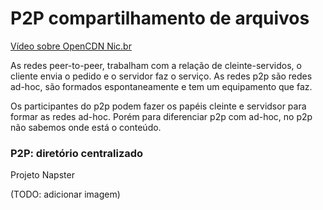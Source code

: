# P2P compartilhamento de arquivos

[Vídeo sobre OpenCDN Nic.br](https://youtu.be/QDpZM3vO_nM)


As redes peer-to-peer, trabalham com a relação de cleinte-servidos, o cliente envia o pedido e o servidor faz o serviço. As redes p2p são redes ad-hoc, são formados espontaneamente e tem um equipamento que faz.

Os participantes do p2p podem fazer os papéis cleinte e servidsor para formar as redes ad-hoc. Porém para diferenciar p2p com ad-hoc, no p2p não sabemos onde está o conteúdo. 

### P2P: diretório centralizado

Projeto Napster

(TODO: adicionar imagem)

